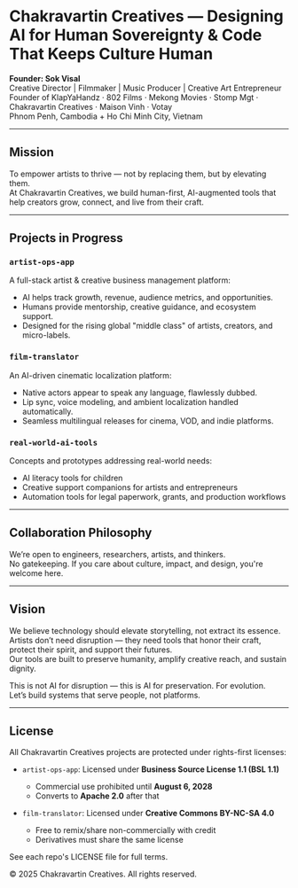 # Chakravartin Creatives ― Designing AI for Human Sovereignty & Code That Keeps Culture Human

**Founder: Sok Visal**  
Creative Director | Filmmaker | Music Producer | Creative Art Entrepreneur  
Founder of KlapYaHandz · 802 Films · Mekong Movies · Stomp Mgt · Chakravartin Creatives · Maison Vinh · Votay  
Phnom Penh, Cambodia + Ho Chi Minh City, Vietnam

---

## Mission
To empower artists to thrive — not by replacing them, but by elevating them.  
At Chakravartin Creatives, we build human-first, AI-augmented tools that help creators grow, connect, and live from their craft.

---

## Projects in Progress

### `artist-ops-app`
A full-stack artist & creative business management platform:
- AI helps track growth, revenue, audience metrics, and opportunities.
- Humans provide mentorship, creative guidance, and ecosystem support.
- Designed for the rising global "middle class" of artists, creators, and micro-labels.

### `film-translator`
An AI-driven cinematic localization platform:
- Native actors appear to speak any language, flawlessly dubbed.
- Lip sync, voice modeling, and ambient localization handled automatically.
- Seamless multilingual releases for cinema, VOD, and indie platforms.

### `real-world-ai-tools`
Concepts and prototypes addressing real-world needs:
- AI literacy tools for children
- Creative support companions for artists and entrepreneurs
- Automation tools for legal paperwork, grants, and production workflows

---

## Collaboration Philosophy
We’re open to engineers, researchers, artists, and thinkers.  
No gatekeeping. If you care about culture, impact, and design, you're welcome here.

---

## Vision
We believe technology should elevate storytelling, not extract its essence.  
Artists don’t need disruption — they need tools that honor their craft, protect their spirit, and support their futures.  
Our tools are built to preserve humanity, amplify creative reach, and sustain dignity.

This is not AI for disruption — this is AI for preservation. For evolution.  
Let’s build systems that serve people, not platforms.

---

## License
All Chakravartin Creatives projects are protected under rights-first licenses:

- `artist-ops-app`: Licensed under **Business Source License 1.1 (BSL 1.1)**
  - Commercial use prohibited until **August 6, 2028**
  - Converts to **Apache 2.0** after that

- `film-translator`: Licensed under **Creative Commons BY-NC-SA 4.0**
  - Free to remix/share non-commercially with credit
  - Derivatives must share the same license

See each repo's LICENSE file for full terms.

© 2025 Chakravartin Creatives. All rights reserved.

